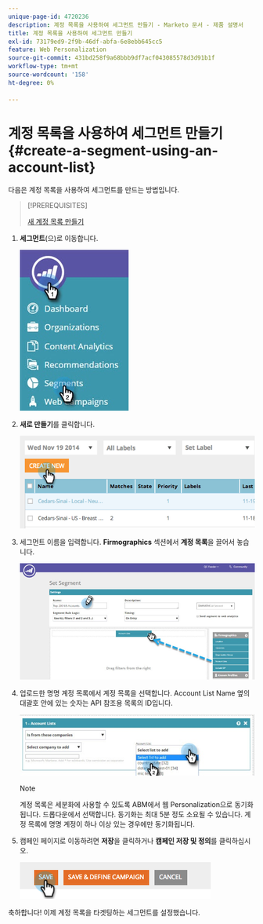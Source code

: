 ```yaml
---
unique-page-id: 4720236
description: 계정 목록을 사용하여 세그먼트 만들기 - Marketo 문서 - 제품 설명서
title: 계정 목록을 사용하여 세그먼트 만들기
exl-id: 73179ed9-2f9b-46df-abfa-6e8ebb645cc5
feature: Web Personalization
source-git-commit: 431bd258f9a68bbb9df7acf043085578d3d91b1f
workflow-type: tm+mt
source-wordcount: '158'
ht-degree: 0%

---
```


# 계정 목록을 사용하여 세그먼트 만들기 {#create-a-segment-using-an-account-list}

다음은 계정 목록을 사용하여 세그먼트를 만드는 방법입니다.

>[!PREREQUISITES]
>
>[새 계정 목록 만들기](/help/marketo/product-docs/target-account-management/target/account-lists.md)

1. **세그먼트**(으)로 이동합니다.

   ![](assets/new-dropdown-segments-hand-no-account-list.jpg)

1. **새로 만들기**&#x200B;를 클릭합니다.

   ![](assets/image2014-11-19-19-3a33-3a47.png)

1. 세그먼트 이름을 입력합니다. **Firmographics** 섹션에서 **계정 목록**&#x200B;을 끌어서 놓습니다.

   ![](assets/set-segment-hands.jpg)

1. 업로드한 명명 계정 목록에서 계정 목록을 선택합니다. Account List Name 옆의 대괄호 안에 있는 숫자는 API 참조용 목록의 ID입니다.

   ![](assets/select-list-for-segment-hands.jpg)

   >[!NOTE]
   >
   >계정 목록은 세분화에 사용할 수 있도록 ABM에서 웹 Personalization으로 동기화됩니다. 드롭다운에서 선택합니다. 동기화는 최대 5분 정도 소요될 수 있습니다. 계정 목록에 명명 계정이 하나 이상 있는 경우에만 동기화됩니다.

1. 캠페인 페이지로 이동하려면 **저장**&#x200B;을 클릭하거나 **캠페인 저장 및 정의**&#x200B;를 클릭하십시오.

   ![](assets/image2014-11-19-19-3a48-3a20.png)

축하합니다! 이제 계정 목록을 타겟팅하는 세그먼트를 설정했습니다.
